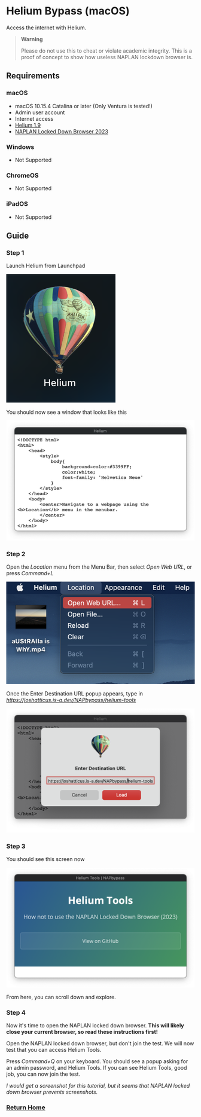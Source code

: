 # Helium Bypass (macOS)
Access the internet with Helium.
> **Warning**
>
> Please do not use this to cheat or violate academic integrity. This is a proof of concept to show how useless NAPLAN lockdown browser is.

## Requirements
### macOS
- macOS 10.15.4 Catalina or later (Only Ventura is tested!)
- Admin user account
- Internet access
- [Helium 1.9](https://github.com/JadenGeller/Helium/releases/download/1.9/Helium.app.zip)
- [NAPLAN Locked Down Browser 2023](https://pages.assessform.edu.au/uploads/files/Release/NAP%20Locked%20down%20browser%20-%20Release%20-%205.3.0.pkg)

### Windows
- Not Supported

### ChromeOS
- Not Supported

### iPadOS
- Not Supported

## Guide

### Step 1
Launch Helium from Launchpad

![Helium icon in Launchpad on macOS Ventura](../../assets/helium-launchpad.png)

You should now see a window that looks like this

![Helium on macOS Ventura](../../assets/helium-window-1.png)

### Step 2
Open the *Location* menu from the Menu Bar, then select *Open Web URL*, or press *Command+L*

![Helium Location Menu in macOS Ventura](../../assets/helium-location.png)

Once the Enter Destination URL popup appears, type in *https://joshatticus.is-a.dev/NAPbypass/helium-tools*

![Opening Helium Tools on macOS Ventura](../../assets/open-helium-tools.png)

### Step 3
You should see this screen now

![Helium Tools on macOS Ventura](../../assets/helium-tools.png)

From here, you can scroll down and explore.

### Step 4
Now it's time to open the NAPLAN locked down browser. **This will likely close your current browser, so read these instructions first!**

Open the NAPLAN locked down browser, but don't join the test. We will now test that you can access Helium Tools.

Press *Command+Q* on your keyboard. You should see a popup asking for an admin password, and Helium Tools. If you can see Helium Tools, good job, you can now join the test.

*I would get a screenshot for this tutorial, but it seems that NAPLAN locked down browser prevents screenshots.*

### [Return Home](../../README.md)